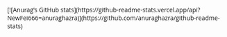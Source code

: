 <link href="https://cdn.newfei.top/font.css" rel="stylesheet">
<style>
body{
	font-family: "Comfortaa", "Open Sans", -apple-system, system-ui, BlinkMacSystemFont, "Segoe UI", Roboto, "Helvetica Neue", Helvetica, Arial, "PingFang SC", "Hiragino Sans GB", "Microsoft YaHei", SimSun, sans-serif;
}
</style>
[![Anurag's GitHub stats](https://github-readme-stats.vercel.app/api?NewFei666=anuraghazra)](https://github.com/anuraghazra/github-readme-stats)
